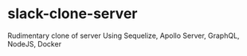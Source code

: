 # slack-clone-server
Rudimentary clone of server Using Sequelize, Apollo Server, GraphQL, NodeJS, Docker
